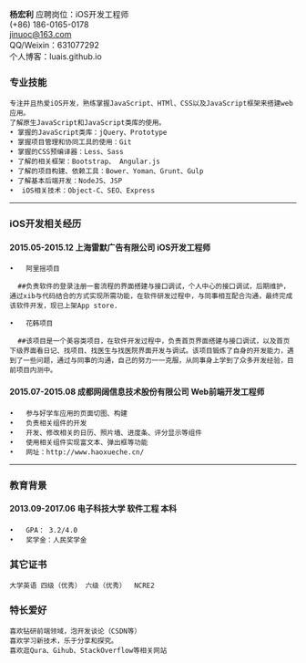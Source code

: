 
**杨宏利**	
应聘岗位：iOS开发工程师	  
(+86) 186-0165-0178	  
jinuoc@163.com	  
QQ/Weixin：631077292	  
个人博客：luais.github.io	
### 专业技能	
	专注并且热爱iOS开发，熟练掌握JavaScript、HTMl、CSS以及JavaScript框架来搭建web应用。
	了解原生JavaScript和JavaScript类库的使用。	
	• 掌握的JavaScript类库：jQuery、Prototype	
	• 掌握项目管理和协同工具的使用：Git 	
	• 掌握的CSS预编译器：Less、Sass 	
	• 了解的相关框架：Bootstrap、 Angular.js	
	• 了解的项目构建、依赖工具：Bower、Yoman、Grunt、Gulp	
	• 了解基本后端开发：NodeJS、JSP	
	•  iOS相关技术：Object-C、SEO、Express	
****
### iOS开发相关经历	
	
#### 2015.05-2015.12	上海雷默广告有限公司	iOS开发工程师	
	•	阿里摇项目

      ##负责软件的登录注册一套流程的界面搭建与接口调试，个人中心的接口调试，后期维护，通过xib与代码结合的方式实现所需功能，在软件研发过程中，与同事相互配合沟通，最终完成该软件开发，现已上架App store.

	•	花韩项目

      ##该项目是一个美容类项目，在软件开发过程中，负责首页界面搭建与接口调试，以及首页下级界面看日记、找项目、找医生与找医院界面开发与调试。该项目锻炼了自身的开发能力，遇到了一些问题，通过与同事的沟通，自己的努力一一克服，从同事身上学到了众多开发经验，目前项目内测中。
	
#### 2015.07-2015.08	成都网阔信息技术股份有限公司	Web前端开发工程师	
	•	参与好学车应用的页面切图、构建	
	•	负责相关组件的开发	
	•	开发、修改相关的日历、照片墙、进度条、评分显示等组件	
	•	使用相关组件实现富文本、弹出框等功能	
	•	网址：http://www.haoxueche.cn/	
***
### 教育背景	
#### 2013.09-2017.06	电子科技大学	软件工程	本科	
	•	GPA： 3.2/4.0 	
	•	奖学金：人民奖学金 	
### 其它证书	
	大学英语 四级（优秀） 六级（优秀）  NCRE2	
### 特长爱好	
	喜欢钻研前端领域，泡开发谈论（CSDN等）	
	喜欢学习新技术，乐于分享和探究。	
	喜欢逛Qura、Gihub、StackOverflow等相关网站	
